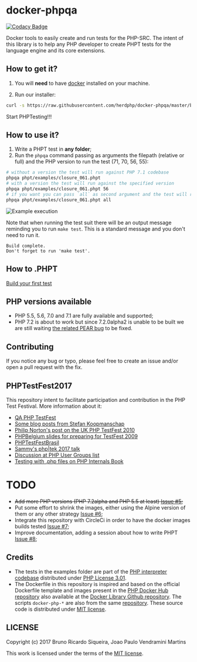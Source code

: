 # docker-phpqa

[![Codacy Badge](https://api.codacy.com/project/badge/Grade/ee6f6e34d4b942c88ad17f3f3f4a36a2)](https://www.codacy.com/app/brunoric/docker-phpqa?utm_source=github.com&utm_medium=referral&utm_content=herdphp/docker-phpqa&utm_campaign=badger)

Docker tools to easily create and run tests for the PHP-SRC. The intent of this library is to help any PHP developer to
create PHPT tests for the language engine and its core extensions.

## How to get it?

1. You will **need** to have [docker](https://www.docker.com/community-edition) installed on your machine.

2. Run our installer:

````bash
curl -s https://raw.githubusercontent.com/herdphp/docker-phpqa/master/bin/installer.sh | bash
````

Start PHPTesting!!!

## How to use it?

1. Write a PHPT test in **any folder**;
2. Run the `phpqa` command passing as arguments the filepath (relative or full) and the PHP version to run the test (71, 70, 56, 55):

````bash
# without a version the test will run against PHP 7.1 codebase
phpqa phpt/examples/closure_061.phpt
# with a version the test will run against the specified version
phpqa phpt/examples/closure_061.phpt 56
# if you want you can pass `all` as second argument and the test will run against all versions
phpqa phpt/examples/closure_061.phpt all
````

![Example execution](http://i.imgur.com/xIXGOeZ.gif)


Note that when running the test suit there will be an output message reminding you to run `make test`. This is a standard message and you don't need to run it.

````
Build complete.
Don't forget to run 'make test'.
````

## How to .PHPT

[Build your first test](docs/how_to_PHPT.md)

## PHP versions available

* PHP 5.5, 5.6, 7.0 and 7.1 are fully available and supported;
* PHP 7.2 is about to work but since 7.2.0alpha2 is unable to be built we are still waiting [the related PEAR bug](https://bugs.php.net/bug.php?id=74723)
to be fixed.

## Contributing

If you notice any bug or typo, please feel free to create an issue and/or open a pull request with the fix.

## PHPTestFest2017

This repository intent to facilitate participation and contribution in the PHP Test Festival. More information about it:

* [QA PHP TestFest](https://wiki.php.net/qa/testfest)
* [Some blog posts from Stefan Koopmanschap](http://leftontheweb.com/blog/categories/testfest)
* [Philip Norton's post on the UK PHP TestFest 2010](http://www.hashbangcode.com/blog/php-testfest-uk-2010-and-testing-php)
* [PHPBelgium slides for preparing for TestFest 2009](https://www.slideshare.net/PHPBelgium/preparation-for-php-test-fest-2009)
* [PHPTestFestBrasil](https://phptestfestbrasil.github.io)
* [Sammy's php|tek 2017 talk](https://speakerdeck.com/sammyk/writing-tests-for-php-source-php-tek-2017)
* [Discussion at PHP User Groups list](https://groups.google.com/a/phpcommunity.org/forum/?utm_medium=email&utm_source=footer#!topic/testfest/-C2pcxod65g)
* [Testing with .php files on PHP Internals Book](https://www.phpinternalsbook.com/tests/introduction.html)

# TODO

* ~~Add more PHP versions (PHP 7.2alpha and PHP 5.5 at least) [Issue #5](https://github.com/herdphp/docker-phpqa/issues/5);~~
* Put some effort to shrink the images, either using the Alpine version of them or any other strategy [Issue #6](https://github.com/herdphp/docker-phpqa/issues/6);
* Integrate this repository with CircleCi in order to have the docker images builds tested [Issue #7](https://github.com/herdphp/docker-phpqa/issues/7);
* Improve documentation, adding a session about how to write PHPT [Issue #8](https://github.com/herdphp/docker-phpqa/issues/8);

## Credits

* The tests in the examples folder are part of the [PHP interpreter codebase][php-src] distributed under [PHP License 3.01][php-license].
* The Dockerfile in this repository is inspired and based on the official Dockerfile template and images present in the
[PHP Docker Hub repository][php-docker] also available at the [Docker Library Github repository][docker-lib-php]. The
scripts `docker-php-*` are also from the same [repository][docker-lib-php]. These source code is distributed under [MIT license][docker-lib-php-license].

## LICENSE

Copyright (c) 2017 Bruno Ricardo Siqueira, Joao Paulo Vendramini Martins

This work is licensed under the terms of the [MIT license][license].

[php-src]: https://github.com/php/php-src
[php-docker]: https://hub.docker.com/_/php/
[php-license]: https://github.com/php/php-src/blob/master/LICENSE
[docker-lib-php]: https://github.com/docker-library/php
[docker-lib-php-license]: https://github.com/docker-library/php/blob/master/LICENSE
[license]: https://github.com/herdphp/docker-phpqa/blob/master/LICENSE
